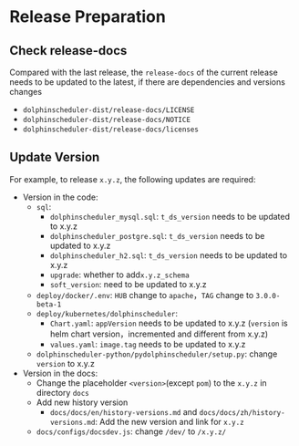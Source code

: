 # Release Preparation

## Check release-docs

Compared with the last release, the `release-docs` of the current release needs to be updated to the latest, if there are dependencies and versions changes

 - `dolphinscheduler-dist/release-docs/LICENSE`
 - `dolphinscheduler-dist/release-docs/NOTICE`
 - `dolphinscheduler-dist/release-docs/licenses`

## Update Version

For example, to release `x.y.z`, the following updates are required:

- Version in the code:
  - `sql`:
    - `dolphinscheduler_mysql.sql`: `t_ds_version` needs to be updated to x.y.z
    - `dolphinscheduler_postgre.sql`: `t_ds_version` needs to be updated to x.y.z
    - `dolphinscheduler_h2.sql`: `t_ds_version` needs to be updated to x.y.z
    - `upgrade`: whether to add`x.y.z_schema`
    - `soft_version`: need to be updated to x.y.z
  - `deploy/docker/.env`: `HUB` change to `apache`，`TAG` change to `3.0.0-beta-1`
  - `deploy/kubernetes/dolphinscheduler`:
    - `Chart.yaml`: `appVersion` needs to be updated to x.y.z (`version` is helm chart version，incremented and different from x.y.z)
    - `values.yaml`: `image.tag` needs to be updated to x.y.z
  - `dolphinscheduler-python/pydolphinscheduler/setup.py`: change `version` to x.y.z
- Version in the docs:
  - Change the placeholder `<version>`(except `pom`)  to the `x.y.z` in directory `docs`
  - Add new history version
    - `docs/docs/en/history-versions.md` and `docs/docs/zh/history-versions.md`: Add the new version and link for `x.y.z`
  - `docs/configs/docsdev.js`: change `/dev/` to `/x.y.z/`
